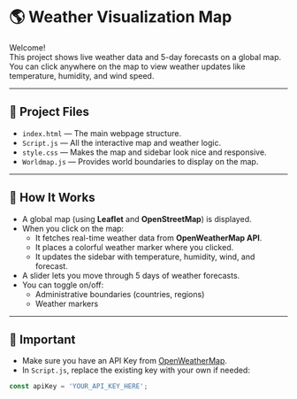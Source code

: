 # 🌎 Weather Visualization Map

Welcome!  
This project shows live weather data and 5-day forecasts on a global map. You can click anywhere on the map to view weather updates like temperature, humidity, and wind speed.

---

## 📁 Project Files

- `index.html` — The main webpage structure.
- `Script.js` — All the interactive map and weather logic.
- `style.css` — Makes the map and sidebar look nice and responsive.
- `Worldmap.js` — Provides world boundaries to display on the map.

---

## 🚀 How It Works

- A global map (using **Leaflet** and **OpenStreetMap**) is displayed.
- When you click on the map:
  - It fetches real-time weather data from **OpenWeatherMap API**.
  - It places a colorful weather marker where you clicked.
  - It updates the sidebar with temperature, humidity, wind, and forecast.
- A slider lets you move through 5 days of weather forecasts.
- You can toggle on/off:
  - Administrative boundaries (countries, regions)
  - Weather markers

---

## 🔑 Important

- Make sure you have an API Key from [OpenWeatherMap](https://openweathermap.org/api).
- In `Script.js`, replace the existing key with your own if needed:

```javascript
const apiKey = 'YOUR_API_KEY_HERE';
